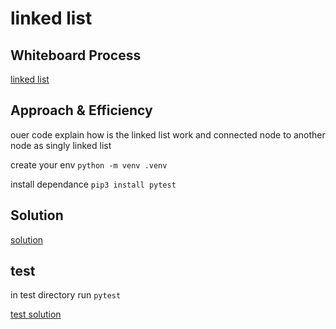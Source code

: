 # linked list

## Whiteboard Process

[linked list](./Untitled%20(2).png)

## Approach & Efficiency

ouer code explain how is the linked list work and connected node to another node as singly linked list

create your env 
`python -m venv .venv`

install dependance
`pip3 install pytest`


## Solution

[solution](./linked_list.py)

## test
in test directory run
`pytest`

[test solution](./test/test_linked_list.py)
